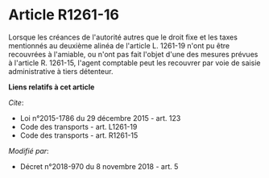# Article R1261-16

Lorsque les créances de l'autorité autres que le droit fixe et les taxes mentionnés au deuxième alinéa de l'article L.
1261-19 n'ont pu être recouvrées à l'amiable, ou n'ont pas fait l'objet d'une des mesures prévues à l'article R. 1261-15,
l'agent comptable peut les recouvrer par voie de saisie administrative à tiers détenteur.

**Liens relatifs à cet article**

_Cite_:

  - Loi n°2015-1786 du 29 décembre 2015 - art. 123
  - Code des transports - art. L1261-19
  - Code des transports - art. R1261-15

_Modifié par_:

  - Décret n°2018-970 du 8 novembre 2018 - art. 5
